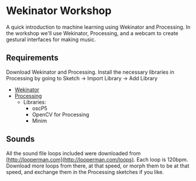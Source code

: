 # Wekinator Workshop

A quick introduction to machine learning using Wekinator and Processing. In the workshop we'll use Wekinator, Processing, and a webcam to create gestural interfaces for making music.

## Requirements
Download Wekinator and Processing. Install the necessary libraries in Processing by going to Sketch -> Import Library -> Add Library
* [Wekinator](http://www.wekinator.org/)
* [Processing](https://processing.org/)
  * Libraries:
    * oscP5
    * OpenCV for Processing
    * Minim

## Sounds
All the sound file loops included were downloaded from [http://looperman.com](http://looperman.com/loops). Each loop is 120bpm. Download more loops from there, at that speed, or morph them to be at that speed, and exchange them in the Processing sketches if you like.
